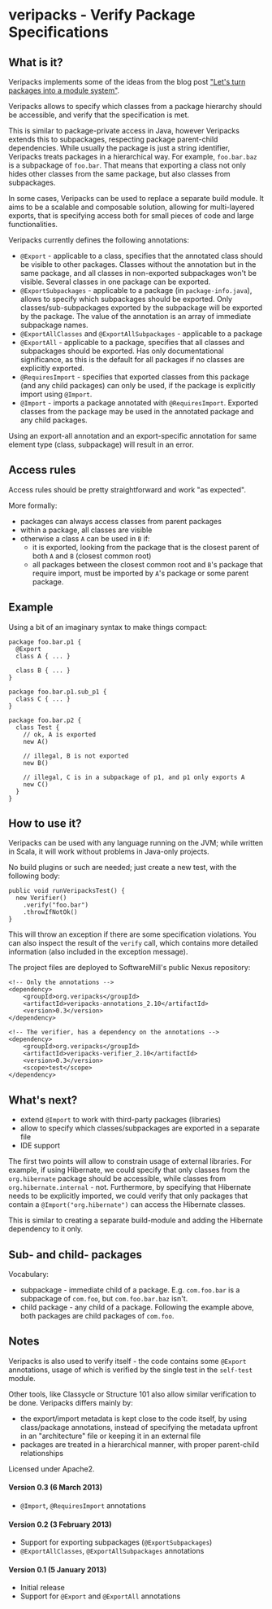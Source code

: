 veripacks - Verify Package Specifications
=========================================

What is it?
-----------

Veripacks implements some of the ideas from the blog post
["Let's turn packages into a module system"](http://www.warski.org/blog/2012/11/lets-turn-packages-into-a-module-system/).

Veripacks allows to specify which classes from a package hierarchy should be accessible, and verify that the
specification is met.

This is similar to package-private access in Java, however Veripacks extends this to subpackages, respecting package
parent-child dependencies. While usually the package is just a string identifier, Veripacks treats packages in a
hierarchical way. For example, `foo.bar.baz` is a subpackage of `foo.bar`. That means that exporting a class not only
hides other classes from the same package, but also classes from subpackages.

In some cases, Veripacks can be used to replace a separate build module. It aims to be a scalable and composable
solution, allowing for multi-layered exports, that is specifying access both for small pieces of code and large
functionalities.

Veripacks currently defines the following annotations:
* `@Export` - applicable to a class, specifies that the annotated class should be visible to other packages. Classes
without the annotation but in the same package, and all classes in non-exported subpackages won't be visible.
Several classes in one package can be exported.
* `@ExportSubpackages` - applicable to a package (in `package-info.java`), allows to specify which subpackages should
be exported. Only classes/sub-subpackages exported by the subpackage will be exported by the package. The value of the
annotation is an array of immediate subpackage names.
* `@ExportAllClasses` and `@ExportAllSubpackages` - applicable to a package
* `@ExportAll` - applicable to a package, specifies that all classes and subpackages should be exported. Has only
documentational significance, as this is the default for all packages if no classes are explicitly exported.
* `@RequiresImport` - specifies that exported classes from this package (and any child packages) can only be used, if
the package is explicitly import using `@Import`.
* `@Import` - imports a package annotated with `@RequiresImport`. Exported classes from the package may be used in
the annotated package and any child packages.

Using an export-all annotation and an export-specific annotation for same element type (class, subpackage) will result
in an error.

Access rules
------------

Access rules should be pretty straightforward and work "as expected".

More formally:
* packages can always access classes from parent packages
* within a package, all classes are visible
* otherwise a class `A` can be used in `B` if:
  * it is exported, looking from the package that is the closest parent of both `A` and `B` (closest common root)
  * all packages between the closest common root and `B`'s package that require import, must be imported
by `A`'s package or some parent package.

Example
-------

Using a bit of an imaginary syntax to make things compact:

    package foo.bar.p1 {
      @Export
      class A { ... }

      class B { ... }
    }

    package foo.bar.p1.sub_p1 {
      class C { ... }
    }

    package foo.bar.p2 {
      class Test {
        // ok, A is exported
        new A()

        // illegal, B is not exported
        new B()

        // illegal, C is in a subpackage of p1, and p1 only exports A
        new C()
      }
    }

How to use it?
--------------

Veripacks can be used with any language running on the JVM; while written in Scala, it will work without problems
in Java-only projects.

No build plugins or such are needed; just create a new test, with the following body:

    public void runVeripacksTest() {
      new Verifier()
        .verify("foo.bar")
        .throwIfNotOk()
    }

This will throw an exception if there are some specification violations. You can also inspect the result of the
`verify` call, which contains more detailed information (also included in the exception message).

The project files are deployed to SoftwareMill's public Nexus repository:

    <!-- Only the annotations -->
    <dependency>
        <groupId>org.veripacks</groupId>
        <artifactId>veripacks-annotations_2.10</artifactId>
        <version>0.3</version>
    </dependency>

    <!-- The verifier, has a dependency on the annotations -->
    <dependency>
        <groupId>org.veripacks</groupId>
        <artifactId>veripacks-verifier_2.10</artifactId>
        <version>0.3</version>
        <scope>test</scope>
    </dependency>

What's next?
------------

* extend `@Import` to work with third-party packages (libraries)
* allow to specify which classes/subpackages are exported in a separate file
* IDE support

The first two points will allow to constrain usage of external libraries. For example, if using Hibernate, we could
specify that only classes from the `org.hibernate` package should be accessible, while classes from
`org.hibernate.internal` - not. Furthermore, by specifying that Hibernate needs to be explicitly imported, we could
verify that only packages that contain a `@Import("org.hibernate")` can access the Hibernate classes.

This is similar to creating a separate build-module and adding the Hibernate dependency to it only.

Sub- and child- packages
------------------------

Vocabulary:
* subpackage - immediate child of a package. E.g. `com.foo.bar` is a subpackage of `com.foo`, but `com.foo.bar.baz`
isn't.
* child package - any child of a package. Following the example above, both packages are child packages of `com.foo`.

Notes
-----

Veripacks is also used to verify itself - the code contains some `@Export` annotations, usage of which is verified by
the single test in the `self-test` module.

Other tools, like Classycle or Structure 101 also allow similar verification to be done. Veripacks differs mainly by:
* the export/import metadata is kept close to the code itself, by using class/package annotations, instead of specifying
the metadata upfront in an "architecture" file or keeping it in an external file
* packages are treated in a hierarchical manner, with proper parent-child relationships

Licensed under Apache2.

#### Version 0.3 (6 March 2013)

* `@Import`, `@RequiresImport` annotations

#### Version 0.2 (3 February 2013)

* Support for exporting subpackages (`@ExportSubpackages`)
* `@ExportAllClasses`, `@ExportAllSubpackages` annotations

#### Version 0.1 (5 January 2013)

* Initial release
* Support for `@Export` and `@ExportAll` annotations
